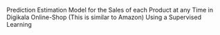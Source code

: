 Prediction Estimation Model for the Sales of each Product at any Time in Digikala Online-Shop (This is similar to Amazon) Using a Supervised Learning
